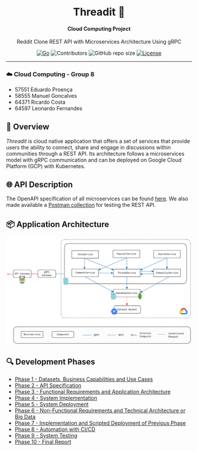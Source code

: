 <div align="center">

# Threadit 💬

#### Cloud Computing Project

Reddit Clone REST API with Microservices Architecture Using gRPC

[![Go](https://img.shields.io/badge/Built_with-Go-blue?logo=go)](https://go.dev/)
![Contributors](https://img.shields.io/github/contributors/ThreaditApp/Threadit)
![GitHub repo size](https://img.shields.io/github/repo-size/ThreaditApp/Threadit)
[![License](https://img.shields.io/badge/License-MIT-blue.svg)](LICENSE)

</div>

---

### ☁️ Cloud Computing - Group 8
- 57551 Eduardo Proença
- 58555 Manuel Goncalves
- 64371 Ricardo Costa
- 64597 Leonardo Fernandes 

## 🚀 Overview

*Threadit* is cloud native application that offers a set of services that provide users the ability to connect, share and engage in discussions within communities through a REST API.
Its architecture follows a microservices model with gRPC communication and can be deployed on Google Cloud Platform (GCP) with Kubernetes.

## 🌐 API Description

The OpenAPI specification of all microservices can be found [here](./docs/openapi).
We also made available a [Postman collection](https://grupo-8-0813.postman.co/workspace/f8d9d9ba-0d5a-42e6-851c-c4c77649f095/collection/34079154-e136d7b1-05c1-4e8f-bcf9-00d6b3f6b65c) for testing the REST API.

## 📦 Application Architecture

![application architecture](./docs/images/architecture.png)

## 🔍 Development Phases

- [Phase 1 - Datasets, Business Capabilities and Use Cases](./docs/phases/phase1.md)
- [Phase 2 - API Specification](./docs/phases/phase2.md)
- [Phase 3 - Functional Requirements and Application Architecture](./docs/phases/phase3.md)
- [Phase 4 - System Implementation](./docs/phases/phase4.md)
- [Phase 5 - System Deployment](./docs/phases/phase5.md)
- [Phase 6 - Non-Functional Requirements and Technical Architecture or Big Data](./docs/phases/phase6.md)
- [Phase 7 - Implementation and Scripted Deployment of Previous Phase](./docs/phases/phase7.md)
- [Phase 8 - Automation with CI/CD](./docs/phases/phase8.md)
- [Phase 9 - System Testing](./docs/phases/phase9.md)
- [Phase 10 - Final Report](./docs/phases/phase10.md)
